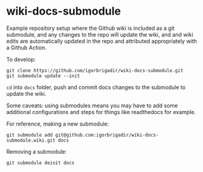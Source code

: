 # wiki-docs-submodule

Example repository setup where the Github wiki is included as a git submodule, and any changes to the repo will update the wiki, and and wiki edits are automatically updated in the repo and attributed appropriately with a Github Action.

To develop:

```
git clone https://github.com/igorbrigadir/wiki-docs-submodule.git
git submodule update --init
```

`cd` into `docs` folder, push and commit docs changes to the submodule to update the wiki.

Some caveats: using submodules means you may have to add some additional configurations and steps for things like readthedocs for example.

For reference, making a new submodule:

```
git submodule add git@github.com:igorbrigadir/wiki-docs-submodule.wiki.git docs
```

Removing a submodule:

```
git submodule deinit docs
```
